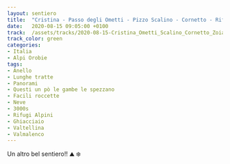 ```yaml
---
layout: sentiero
title:  "Cristina - Passo degli Ometti - Pizzo Scalino - Cornetto - Rif. Zoia"
date:   2020-08-15 09:05:00 +0100
track:  /assets/tracks/2020-08-15-Cristina_Ometti_Scalino_Cornetto_Zoia.gpx
track_color: green
categories:
- Italia
- Alpi Orobie
tags:
- Anello
- Lunghe tratte  
- Panorami
- Questi un pò le gambe le spezzano
- Facili roccette
- Neve
- 3000s
- Rifugi Alpini
- Ghiacciaio
- Valtellina
- Valmalenco
---
```


Un altro bel sentiero!! :mountain: :snowflake: